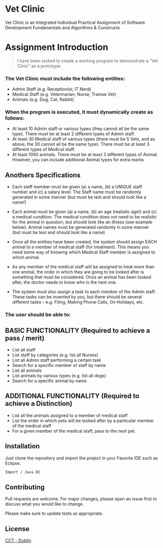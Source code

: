 # Vet Clinic

Vet Clinic is an Integrated Individual Practical Assignment of Software Development Fundamentals and
Algorithms & Constructs 

# Assignment Introduction

> I have been tasked to create a working program to demonstrate a “Vet Clinic” as a prototype.

### The Vet Clinic must include the following entities:

- Admin Staff (e.g. Receptionist; IT Nerd)
- Medical Staff (e.g. Veterinarian; Nurse; Trainee Vet)
- Animals (e.g. Dog, Cat, Rabbit) 

### When the program is executed, it must dynamically create as follows:
- At least 10 Admin staff or various types (they cannot all be the same type). There must
be at least 2 different types of Admin staff.
- At least 30 Medical staff of various types (there must be 5 Vets, and as above, the 30
cannot all be the same type). There must be at least 3 different types of Medical staff.
- At least 1000 animals. There must be at least 3 different types of Animal. However, you
can include additional Animal types for extra marks 

## Anothers Specifications
- Each staff member must be given (a) a name, (b) a UNIQUE staff number and (c) a salary level. The
Staff name must be randomly generated in some manner (but must be text and should look like a
name!)

- Each animal must be given (a) a name, (b) an age (realistic age!) and (c) a medical condition. The
medical condition does not need to be realistic for the animal in question, but should look like an
illness (see example below). Animal names must be generated randomly in some manner (but must
be text and should look like a name)

- Once all the entities have been created, the system should assign EACH animal to a member of
medical staff (for treatment). This means you need some way of knowing which Medical Staff
member is assigned to which animal.

- As any member of the medical staff will be assigned to treat more than one animal, the order in
which they are going to be looked after is something that must be considered. Once an animal has
been looked after, the doctor needs to know who is the next one.

- The system must also assign a task to each member of the Admin staff. These tasks can be invented
by you, but there should be several different tasks – e.g. Filing, Making Phone Calls, On Holidays, etc. 

### The user should be able to:
## BASIC FUNCTIONALITY (Required to achieve a pass / merit)
- List all staff
- List staff by categories (e.g. list all Nurses)
- List all Admin staff performing a certain task
- Search for a specific member of staff by name
- List all animals
- List animals by various types (e.g. list all dogs)
- Search for a specific animal by name

## ADDITIONAL FUNCTIONALITY (Required to achieve a Distinction)

- List all the animals assigned to a member of medical staff
- List the order in which pets will be looked after by a particular member of the medical
staff
- For a given member of the medical staff, pass to the next pet. 

## Installation

Just clone the repository and import the project in your Favorite IDE such as Eclipse.

```bash
Import / Java EE
```


## Contributing
Pull requests are welcome. For major changes, please open an issue first to discuss what you would like to change.

Please make sure to update tests as appropriate.

## License
[CCT - Dublin](https://www.cct.ie/)
